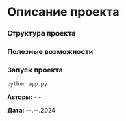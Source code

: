 # Описание проекта

### Структура проекта

### Полезные возможности

### Запуск проекта

```cmd
python app.py
```

**Авторы:** - -

**Дата:** --.--.2024
